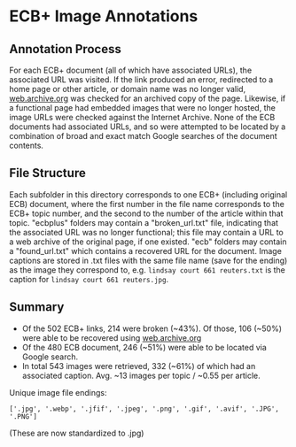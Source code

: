 # ECB+ Image Annotations

## Annotation Process
For each ECB+ document (all of which have associated URLs), the associated URL was visited. If the link produced an error, redirected to a home page or other article, or domain name was no longer valid, [web.archive.org](web.archive.org) was checked for an archived copy of the page. Likewise, if a functional page had embedded images that were no longer hosted, the image URLs were checked against the Internet Archive.
None of the ECB documents had associated URLs, and so were attempted to be located by a combination of broad and exact match Google searches of the document contents.

## File Structure
Each subfolder in this directory corresponds to one ECB+ (including original ECB) document, where the first number in the file name corresponds to the ECB+ topic number, and the second to the number of the article within that topic. "ecbplus" folders may contain a "broken_url.txt" file, indicating that the associated URL was no longer functional; this file may contain a URL to a web archive of the original page, if one existed. "ecb" folders may contain a "found_url.txt" which contains a recovered URL for the document. Image captions are stored in .txt files with the same file name (save for the ending) as the image they correspond to, e.g. `lindsay court 661 reuters.txt` is the caption for `lindsay court 661 reuters.jpg`.

## Summary
* Of the 502 ECB+ links, 214 were broken (~43%). Of those, 106 (~50%) were able to be recovered using [web.archive.org](web.archive.org)
* Of the 480 ECB document, 246 (~51%) were able to be located via Google search.
* In total 543 images were retrieved, 332 (~61%) of which had an associated caption. Avg. ~13 images per topic / ~0.55 per article.

Unique image file endings:
```
['.jpg', '.webp', '.jfif', '.jpeg', '.png', '.gif', '.avif', '.JPG', '.PNG']
```
(These are now standardized to .jpg)
